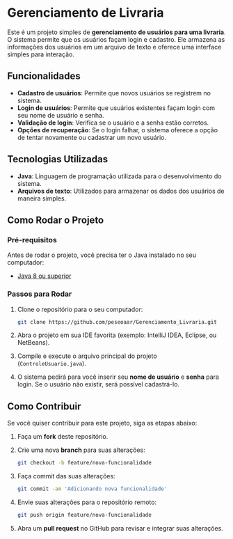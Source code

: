 # Gerenciamento de Livraria

Este é um projeto simples de **gerenciamento de usuários para uma livraria**. O sistema permite que os usuários façam login e cadastro. Ele armazena as informações dos usuários em um arquivo de texto e oferece uma interface simples para interação.

## Funcionalidades

- **Cadastro de usuários**: Permite que novos usuários se registrem no sistema.
- **Login de usuários**: Permite que usuários existentes façam login com seu nome de usuário e senha.
- **Validação de login**: Verifica se o usuário e a senha estão corretos.
- **Opções de recuperação**: Se o login falhar, o sistema oferece a opção de tentar novamente ou cadastrar um novo usuário.

## Tecnologias Utilizadas

- **Java**: Linguagem de programação utilizada para o desenvolvimento do sistema.
- **Arquivos de texto**: Utilizados para armazenar os dados dos usuários de maneira simples.

## Como Rodar o Projeto

### Pré-requisitos

Antes de rodar o projeto, você precisa ter o Java instalado no seu computador:

- [Java 8 ou superior](https://www.oracle.com/java/technologies/javase-jdk8-downloads.html)

### Passos para Rodar

1. Clone o repositório para o seu computador:

   ```bash
   git clone https://github.com/peseoaar/Gerenciamento_Livraria.git
   ```

2. Abra o projeto em sua IDE favorita (exemplo: IntelliJ IDEA, Eclipse, ou NetBeans).

3. Compile e execute o arquivo principal do projeto (`ControleUsuario.java`).

4. O sistema pedirá para você inserir seu **nome de usuário** e **senha** para login. Se o usuário não existir, será possível cadastrá-lo.

## Como Contribuir

Se você quiser contribuir para este projeto, siga as etapas abaixo:

1. Faça um **fork** deste repositório.
2. Crie uma nova **branch** para suas alterações:

   ```bash
   git checkout -b feature/nova-funcionalidade
   ```

3. Faça commit das suas alterações:

   ```bash
   git commit -am 'Adicionando nova funcionalidade'
   ```

4. Envie suas alterações para o repositório remoto:

   ```bash
   git push origin feature/nova-funcionalidade
   ```

5. Abra um **pull request** no GitHub para revisar e integrar suas alterações.
